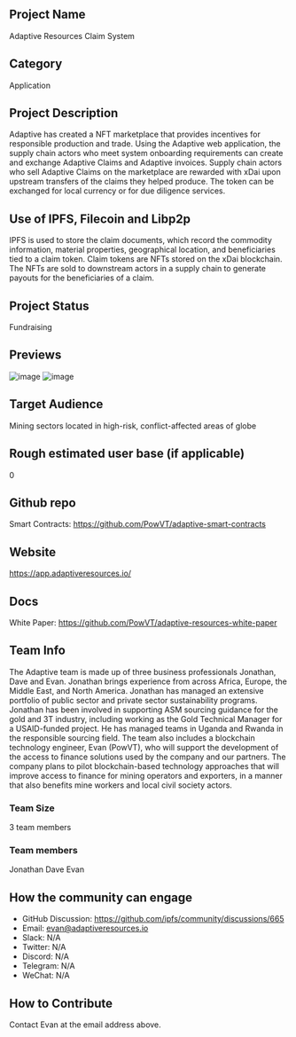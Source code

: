 ## Project Name <!-- Add your project name here with format "Project Name"-->
Adaptive Resources Claim System

## Category 
Application
<!--developer tooling, application, wallet, infrastructure, etc-->

## Project Description
Adaptive has created a NFT marketplace that provides incentives for responsible production and trade. Using the Adaptive web application, the supply chain actors who meet system onboarding requirements can create and exchange Adaptive Claims and Adaptive invoices. Supply chain actors who sell Adaptive Claims on the marketplace are rewarded with xDai upon upstream transfers of the claims they helped produce. The token can be exchanged for local currency or for due diligence services.
<!--Describe your project in a few sentences. -->

## Use of IPFS, Filecoin and Libp2p
IPFS is used to store the claim documents, which record the commodity information, material properties, geographical location, and beneficiaries tied to a claim token. Claim tokens are NFTs stored on the xDai blockchain. The NFTs are sold to downstream actors in a supply chain to generate payouts for the beneficiaries of a claim.  
<!-- Describe how your project uses any or all of these technologies, and why. -->

## Project Status
Fundraising
<!--brainstorming, fundraising, under development, beta, shipped, etc-->

## Previews
![image](https://adaptiveclaim.s3.amazonaws.com/Screenshot+2021-10-05+085245.png)
![image](https://adaptiveclaim.s3.amazonaws.com/Screenshot+2021-10-05+085358.png)
<!--Add some screenshots to give a preview of your product-->

## Target Audience
Mining sectors located in high-risk, conflict-affected areas of globe
<!--Describe who will be your project's users-->

## Rough estimated user base (if applicable)
0
<!--How many users do you have right now?-->

## Github repo
Smart Contracts:
https://github.com/PowVT/adaptive-smart-contracts

## Website
https://app.adaptiveresources.io/

## Docs
White Paper:
https://github.com/PowVT/adaptive-resources-white-paper

## Team Info
The Adaptive team is made up of three business professionals Jonathan, Dave and Evan. Jonathan brings experience from across Africa, Europe, the Middle East, and North America. Jonathan has managed an extensive portfolio of public sector and private sector sustainability programs. Jonathan has been involved in supporting ASM sourcing guidance for the gold and 3T industry, including working as the Gold Technical Manager for a USAID-funded project. He has managed teams in Uganda and Rwanda in the responsible sourcing field. The team also includes a blockchain technology engineer, Evan (PowVT), who will support the development of the access to finance solutions used by the company and our partners. The company plans to pilot blockchain-based technology approaches that will improve access to finance for mining operators and exporters, in a manner that also benefits mine workers and local civil society actors.
<!-- Introduce your amazing team - how many team members are working on this project and who are they?-->

### Team Size  
3 team members

### Team members 
Jonathan
Dave
Evan

## How the community can engage
* GitHub Discussion: https://github.com/ipfs/community/discussions/665 <!--Start a discussion with the community here: https://github.com/ipfs/community/discussions/new and attach the link!-->  
* Email: evan@adaptiveresources.io
* Slack:  N/A
* Twitter:  N/A
* Discord:  N/A
* Telegram:  N/A
* WeChat:  N/A

## How to Contribute
Contact Evan at the email address above. 
<!--How can the community contribute to your project?-->

